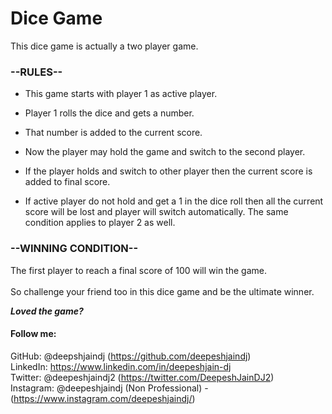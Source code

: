 # Dice Game

This dice game is actually a two player game. 

### --RULES--
- This game starts with player 1 as active player. 
- Player 1 rolls the dice and gets a number. 
- That number is added to the current score. 
- Now the player may hold the game and switch to the second player. 
- If the player holds and switch to other player then the current score is added to final score. 

- If active player do not hold and get a 1 in the dice roll then all the current score will be lost and player will switch automatically. 
The same condition applies to player 2 as well.

### **--WINNING CONDITION--** <br>
The first player to reach a final score of 100 will win the game. 
<br>
<br>
So challenge your friend too in this dice game and be the ultimate winner.

***Loved the game?***

#### Follow me:
GitHub: @deepshjaindj (https://github.com/deepeshjaindj) <br>
LinkedIn: https://www.linkedin.com/in/deepeshjain-dj <br>
Twitter: @deepeshjaindj2 (https://twitter.com/DeepeshJainDJ2) <br>
Instagram: @deepeshjaindj (Non Professional) - (https://www.instagram.com/deepeshjaindj/)

